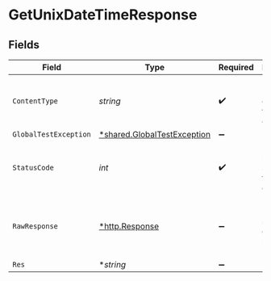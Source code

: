 # GetUnixDateTimeResponse


## Fields

| Field                                                                     | Type                                                                      | Required                                                                  | Description                                                               |
| ------------------------------------------------------------------------- | ------------------------------------------------------------------------- | ------------------------------------------------------------------------- | ------------------------------------------------------------------------- |
| `ContentType`                                                             | *string*                                                                  | :heavy_check_mark:                                                        | HTTP response content type for this operation                             |
| `GlobalTestException`                                                     | [*shared.GlobalTestException](../../models/shared/globaltestexception.md) | :heavy_minus_sign:                                                        | 500 Global                                                                |
| `StatusCode`                                                              | *int*                                                                     | :heavy_check_mark:                                                        | HTTP response status code for this operation                              |
| `RawResponse`                                                             | [*http.Response](https://pkg.go.dev/net/http#Response)                    | :heavy_minus_sign:                                                        | Raw HTTP response; suitable for custom response parsing                   |
| `Res`                                                                     | **string*                                                                 | :heavy_minus_sign:                                                        | N/A                                                                       |